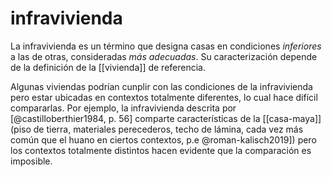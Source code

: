 # infravivienda
La infravivienda es un término que designa casas en condiciones *inferiores* a las de otras, consideradas *más adecuadas*. Su caracterización depende de la definición de la [[vivienda]] de referencia.

Algunas viviendas podrían cunplir con las condiciones de la infravivienda pero estar ubicadas en contextos totalmente diferentes, lo cual hace difícil compararlas. Por ejemplo, la infravivienda descrita por \[@castilloberthier1984, p. 56\] comparte características de la [[casa-maya]] (piso de tierra, materiales perecederos, techo de lámina, cada vez más común que el huano en ciertos contextos, p.e @roman-kalisch2019]) pero los contextos totalmente distintos hacen evidente que la comparación es imposible.
